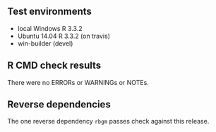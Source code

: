 ## Test environments
* local Windows R 3.3.2
* Ubuntu 14.04 R 3.3.2 (on travis)
* win-builder (devel)

## R CMD check results

There were no ERRORs or WARNINGs or NOTEs. 

## Reverse dependencies

The one reverse dependency `rbgm` passes check against this release. 
